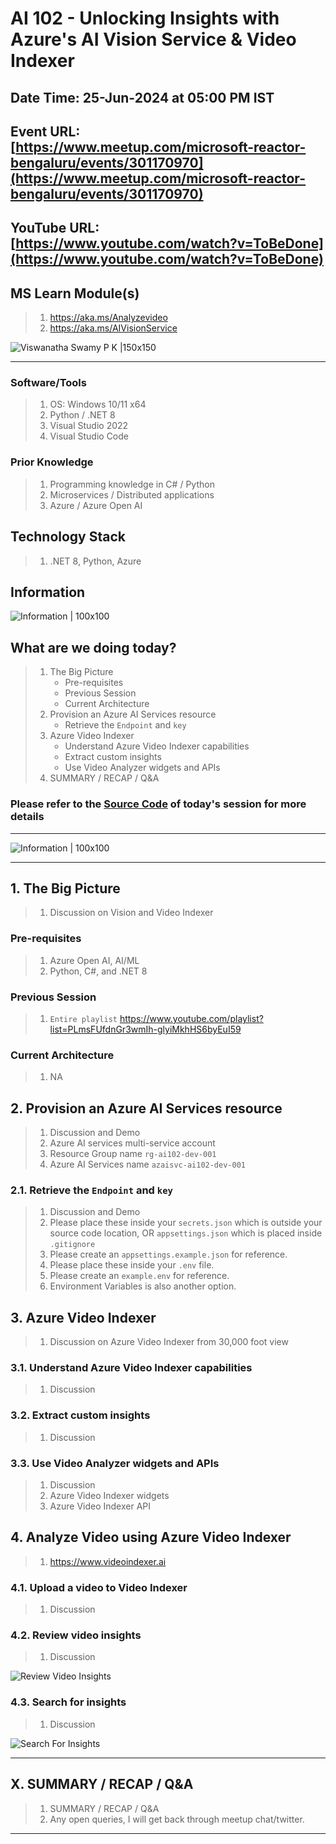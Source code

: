 # AI 102 - Unlocking Insights with Azure's AI Vision Service & Video Indexer

## Date Time: 25-Jun-2024 at 05:00 PM IST

## Event URL: [https://www.meetup.com/microsoft-reactor-bengaluru/events/301170970](https://www.meetup.com/microsoft-reactor-bengaluru/events/301170970)

## YouTube URL: [https://www.youtube.com/watch?v=ToBeDone](https://www.youtube.com/watch?v=ToBeDone)

## MS Learn Module(s)

> 1. <https://aka.ms/Analyzevideo>
> 1. <https://aka.ms/AIVisionService>

![Viswanatha Swamy P K |150x150](./Documentation/Images/ViswanathaSwamyPK.PNG)

---

### Software/Tools

> 1. OS: Windows 10/11 x64
> 1. Python / .NET 8
> 1. Visual Studio 2022
> 1. Visual Studio Code

### Prior Knowledge

> 1. Programming knowledge in C# / Python
> 1. Microservices / Distributed applications
> 1. Azure / Azure Open AI

## Technology Stack

> 1. .NET 8, Python, Azure

## Information

![Information | 100x100](../Documentation/Images/Information.PNG)

## What are we doing today?

> 1. The Big Picture
>    - Pre-requisites
>    - Previous Session
>    - Current Architecture
> 1. Provision an Azure AI Services resource
>    - Retrieve the `Endpoint` and `key`
> 1. Azure Video Indexer
>    - Understand Azure Video Indexer capabilities
>    - Extract custom insights
>    - Use Video Analyzer widgets and APIs
> 1. SUMMARY / RECAP / Q&A

### Please refer to the [**Source Code**](https://github.com/vishipayyallore/aiml-2024/tree/main/ai102demos) of today's session for more details

---

![Information | 100x100](../Documentation/Images/SeatBelt.PNG)

---

## 1. The Big Picture

> 1. Discussion on Vision and Video Indexer

### Pre-requisites

> 1. Azure Open AI, AI/ML
> 1. Python, C#, and .NET 8

### Previous Session

> 1. `Entire playlist` <https://www.youtube.com/playlist?list=PLmsFUfdnGr3wmIh-glyiMkhHS6byEuI59>

### Current Architecture

> 1. NA

## 2. Provision an Azure AI Services resource

> 1. Discussion and Demo
> 1. Azure AI services multi-service account
> 1. Resource Group name `rg-ai102-dev-001`
> 1. Azure AI Services name `azaisvc-ai102-dev-001`

### 2.1. Retrieve the `Endpoint` and `key`

> 1. Discussion and Demo
> 1. Please place these inside your `secrets.json` which is outside your source code location, OR `appsettings.json` which is placed inside `.gitignore`
> 1. Please create an `appsettings.example.json` for reference.
> 1. Please place these inside your `.env` file.
> 1. Please create an `example.env` for reference.
> 1. Environment Variables is also another option.

## 3. Azure Video Indexer

> 1. Discussion on Azure Video Indexer from 30,000 foot view

### 3.1. Understand Azure Video Indexer capabilities

> 1. Discussion

### 3.2. Extract custom insights

> 1. Discussion

### 3.3. Use Video Analyzer widgets and APIs

> 1. Discussion
> 1. Azure Video Indexer widgets
> 1. Azure Video Indexer API

## 4. Analyze Video using Azure Video Indexer

> 1. <https://www.videoindexer.ai>

### 4.1. Upload a video to Video Indexer

> 1. Discussion

### 4.2. Review video insights

> 1. Discussion

![Review Video Insights](Documentation/Images/ReviewVideoInsights.PNG)

### 4.3. Search for insights

> 1. Discussion

![Search For Insights](Documentation/Images/SearchForInsights.PNG)

---

## X. SUMMARY / RECAP / Q&A

> 1. SUMMARY / RECAP / Q&A
> 2. Any open queries, I will get back through meetup chat/twitter.

---
